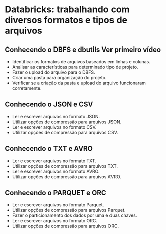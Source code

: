 # Databricks: trabalhando com diversos formatos e tipos de arquivos
## Conhecendo o DBFS e dbutils Ver primeiro vídeo
+ Identificar os formatos de arquivos baseados em linhas e colunas.
+ Analisar as características para determinado tipo de projeto.
+ Fazer o upload do arquivo para o DBFS.
+ Criar uma pasta para organização do projeto.
+ Verificar se a criação da pasta e upload do arquivo funcionaram corretamente.
## Conhecendo o JSON e CSV
+ Ler e escrever arquivos no formato JSON.
+ Utilizar opções de compressão para arquivos JSON.
+ Ler e escrever arquivos no formato CSV.
+ Utilizar opções de compressão para arquivos CSV.
## Conhecendo o TXT e AVRO
+ Ler e escrever arquivos no formato TXT.
+ Utilizar opções de compressão para arquivos TXT.
+ Ler e escrever arquivos no formato AVRO.
+ Utilizar opções de compressão para arquivos AVRO.
## Conhecendo o PARQUET e ORC
+ Ler e escrever arquivos no formato Parquet.
+ Utilizar opções de compressão para arquivos Parquet.
+ Fazer o particionamento dos dados por uma e duas chaves.
+ Ler e escrever arquivos no formato ORC.
+ Utilizar opções de compressão para arquivos ORC.
